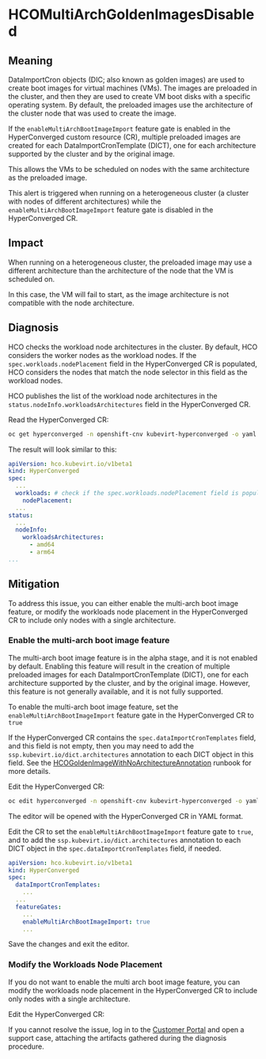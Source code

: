 # HCOMultiArchGoldenImagesDisabled

## Meaning

DataImportCron objects (DIC; also known as golden images) are used to create
boot images for virtual machines (VMs). The images are preloaded in the cluster,
and then they are used to create VM boot disks with a specific operating system.
By default, the preloaded images use the architecture of the cluster node that
was used to create the image.

If the `enableMultiArchBootImageImport` feature gate is enabled in the
HyperConverged custom resource (CR), multiple preloaded images are created for
each DataImportCronTemplate (DICT), one for each architecture supported by the
cluster and by the original image.

This allows the VMs to be scheduled on nodes with the same architecture as the
preloaded image.

This alert is triggered when running on a heterogeneous cluster (a cluster with
nodes of different architectures) while the `enableMultiArchBootImageImport`
feature gate is disabled in the HyperConverged CR.

## Impact

When running on a heterogeneous cluster, the preloaded image may use a different
architecture than the architecture of the node that the VM is scheduled on.

In this case, the VM will fail to start, as the image architecture is not
compatible with the node architecture.

## Diagnosis

HCO checks the workload node architectures in the cluster. By default, HCO
considers the worker nodes as the workload nodes. If the
`spec.workloads.nodePlacement` field in the HyperConverged CR is populated,
HCO considers the nodes that match the node selector in this field as the
workload nodes.

HCO publishes the list of the workload node architectures in the
`status.nodeInfo.workloadsArchitectures` field in the HyperConverged CR.

Read the HyperConverged CR:

```bash
oc get hyperconverged -n openshift-cnv kubevirt-hyperconverged -o yaml
```

The result will look similar to this:

```yaml
apiVersion: hco.kubevirt.io/v1beta1
kind: HyperConverged
spec:
  ...
  workloads: # check if the spec.workloads.nodePlacement field is populated
    nodePlacement:
  ...
status:
  ...
  nodeInfo:
    workloadsArchitectures:
      - amd64
      - arm64
...
```

## Mitigation

To address this issue, you can either enable the multi-arch boot image feature,
or modify the workloads node placement in the HyperConverged CR to include only
nodes with a single architecture.

### Enable the multi-arch boot image feature

The multi-arch boot image feature is in the alpha stage, and it is not enabled
by default. Enabling this feature will result in the creation of multiple
preloaded images for each DataImportCronTemplate (DICT), one for each
architecture supported by the cluster, and by the original image. However, this
feature is not generally available, and it is not fully supported.

To enable the multi-arch boot image feature, set the
`enableMultiArchBootImageImport` feature gate in the HyperConverged CR to `true`

If the HyperConverged CR contains the `spec.dataImportCronTemplates` field,
and this field is not empty, then you may need to add the
`ssp.kubevirt.io/dict.architectures` annotation to each DICT object in this
field. See
the
[HCOGoldenImageWithNoArchitectureAnnotation](HCOGoldenImageWithNoArchitectureAnnotation.md)
runbook for more details.

Edit the HyperConverged CR:

```bash
oc edit hyperconverged -n openshift-cnv kubevirt-hyperconverged -o yaml
```

The editor will be opened with the HyperConverged CR in YAML format.

Edit the CR to set the `enableMultiArchBootImageImport` feature gate to `true`,
and to add the `ssp.kubevirt.io/dict.architectures` annotation to each DICT
object in the `spec.dataImportCronTemplates` field, if needed.

```yaml
apiVersion: hco.kubevirt.io/v1beta1
kind: HyperConverged
spec:
  dataImportCronTemplates:
    ...
  ...
  featureGates:
    ...
    enableMultiArchBootImageImport: true
    ...
```

Save the changes and exit the editor.

### Modify the Workloads Node Placement

If you do not want to enable the multi arch boot image feature, you can modify
the workloads node placement in the HyperConverged CR to include only nodes with
a single architecture.

Edit the HyperConverged CR:
<!--DS:
```bash
oc edit hyperconverged -n openshift-cnv kubevirt-hyperconverged -o yaml
```
-->

If you cannot resolve the issue, log in to the
[Customer Portal](https://access.redhat.com) and open a support case,
attaching the artifacts gathered during the diagnosis procedure.